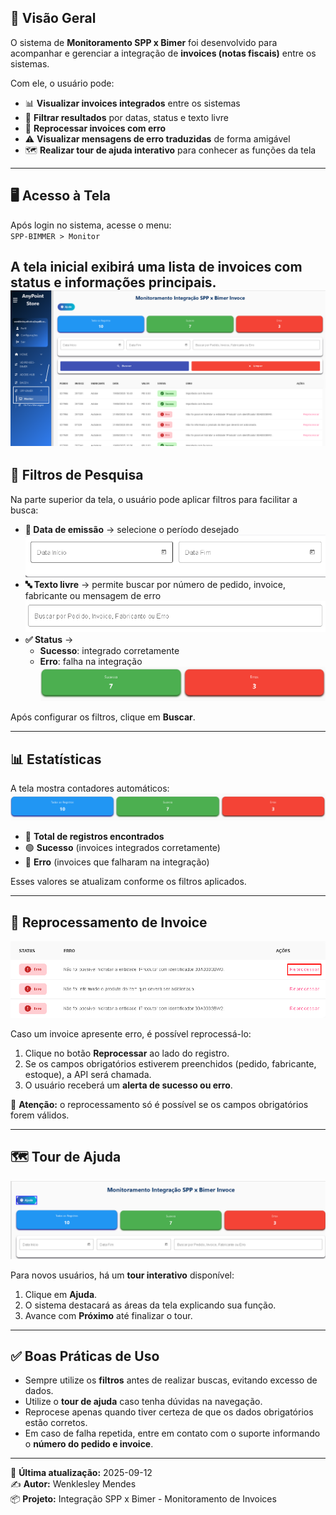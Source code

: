 
## 🧭 Visão Geral

O sistema de **Monitoramento SPP x Bimer** foi desenvolvido para acompanhar e gerenciar a integração de **invoices (notas fiscais)** entre os sistemas.  

Com ele, o usuário pode:

- 📊 **Visualizar invoices integrados** entre os sistemas  
- 🔎 **Filtrar resultados** por datas, status e texto livre  
- 🔄 **Reprocessar invoices com erro**  
- ⚠️ **Visualizar mensagens de erro traduzidas** de forma amigável  
- 🗺️ **Realizar tour de ajuda interativo** para conhecer as funções da tela  

---

## 🖥️ Acesso à Tela

Após login no sistema, acesse o menu:  
`SPP-BIMMER > Monitor`

A tela inicial exibirá uma **lista de invoices** com status e informações principais.
![Rota](imagens/rota_monitoramento.png)
---

## 🔎 Filtros de Pesquisa

Na parte superior da tela, o usuário pode aplicar filtros para facilitar a busca:

- **📅 Data de emissão** → selecione o período desejado  
![Data Emissão](imagens/data_emissao.png)
- **🔤 Texto livre** → permite buscar por número de pedido, invoice, fabricante ou mensagem de erro  
![Texto Livre](imagens/texto_livre.png)
- **✅ Status** →  
  - **Sucesso**: integrado corretamente  
  - **Erro**: falha na integração  
  ![Status](imagens/status.png)

Após configurar os filtros, clique em **Buscar**.

---

## 📊 Estatísticas

A tela mostra contadores automáticos:  
![Estatísticas](imagens/estatistica.png)
- 🔹 **Total de registros encontrados**  
- 🟢 **Sucesso** (invoices integrados corretamente)  
- 🔴 **Erro** (invoices que falharam na integração)  

Esses valores se atualizam conforme os filtros aplicados.

---

## 🔄 Reprocessamento de Invoice

![Reprocessar](imagens/reprocessar.png)

Caso um invoice apresente erro, é possível reprocessá-lo:

1. Clique no botão **Reprocessar** ao lado do registro.  
2. Se os campos obrigatórios estiverem preenchidos (pedido, fabricante, estoque), a API será chamada.  
3. O usuário receberá um **alerta de sucesso ou erro**.  

📌 **Atenção:** o reprocessamento só é possível se os campos obrigatórios forem válidos.

---

## 🗺️ Tour de Ajuda

![Ajuda](imagens/ajuda.png)

Para novos usuários, há um **tour interativo** disponível:

1. Clique em **Ajuda**.  
2. O sistema destacará as áreas da tela explicando sua função.  
3. Avance com **Próximo** até finalizar o tour.  

---

## ✅ Boas Práticas de Uso

- Sempre utilize os **filtros** antes de realizar buscas, evitando excesso de dados.  
- Utilize o **tour de ajuda** caso tenha dúvidas na navegação.  
- Reprocese apenas quando tiver certeza de que os dados obrigatórios estão corretos.  
- Em caso de falha repetida, entre em contato com o suporte informando o **número do pedido e invoice**.  

---

📅 **Última atualização:** 2025-09-12  
✍️ **Autor:** Wenklesley Mendes  
📦 **Projeto:** Integração SPP x Bimer - Monitoramento de Invoices  
